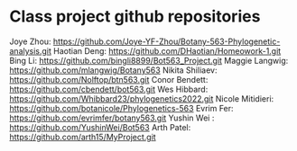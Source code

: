 # Class project github repositories
Joye Zhou: https://github.com/Joye-YF-Zhou/Botany-563-Phylogenetic-analysis.git
Haotian Deng: https://github.com/DHaotian/Homeowork-1.git
Bing Li: https://github.com/bingli8899/Bot563_Project.git
Maggie Langwig: https://github.com/mlangwig/Botany563
Nikita Shiliaev: https://github.com/Nolftop/btn563.git
Conor Bendett: https://github.com/cbendett/bot563.git
Wes Hibbard: https://github.com/Whibbard23/phylogenetics2022.git
Nicole Mitidieri: https://github.com/botanicole/Phylogenetics-563
Evrim Fer: https://github.com/evrimfer/botany563.git
Yushin Wei : https://github.com/YushinWei/Bot563
Arth Patel: https://github.com/arth15/MyProject.git
